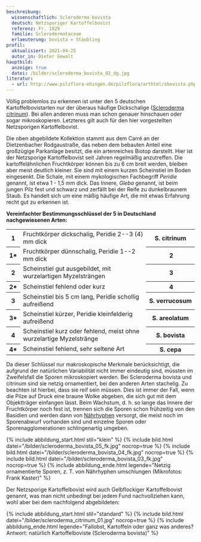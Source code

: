 ```yaml
---
beschreibung:
  wissenschaftlich: Scleroderma bovista
  deutsch: Netzsporiger Kartoffelbovist
  referenz: Fr. 1829
  familie: Sclerodermataceae
  erlaeuterung: bovista = Stäubling
profil:
  aktualisiert: 2021-04-25
  autor_in: Dieter Gewalt
hauptbild:
  anzeige: true
  datei: /bilder/scleroderma_bovista_02_dg.jpg
literatur:
  - url: http://www.pilzflora-ehingen.de/pilzflora/arthtml/sbovista.php
---
```

Völlig  problemlos zu erkennen ist unter den 5 deutschen Kartoffelbovistarten nur der überaus häufige Dickschalige ([Scleroderma citrinum](/pilze/scleroderma-citrinum-dickschaliger-kartoffelbovist)). Bei allen anderen muss man schon genauer hinschauen oder sogar mikroskopieren. Letzteres gilt auch für den hier vorgestellten Netzsporigen Kartoffelbovist.

Die oben abgebildete Kollektion stammt aus dem Carré an der Dietzenbacher Rodgaustraße, das neben dem bebauten Anteil eine großzügige Parkanlage besitzt, die ein artenreiches Biotop darstellt. Hier ist der Netzsporige Kartoffelbovist seit Jahren regelmäßig anzutreffen. Die kartoffelähnlichen Fruchtkörper können bis zu 6 cm breit werden, bleiben aber meist deutlich kleiner.  Sie sind mit einem kurzen Scheinstiel im Boden eingesenkt. Die Schale, mit einem mykologischen Fachbegriff *Peridie* genannt, ist etwa 1 - 1,5 mm dick. Das Innere, *Gleba* genannt, ist beim jungen Pilz fest und schwarz und zerfällt bei der Reife zu dunkelbraunem Staub. Es handelt sich um eine mäßig häufige Art, die mit etwas Erfahrung recht gut zu erkennen ist.

**Vereinfachter Bestimmungsschlüssel der 5 in Deutschland nachgewiesenen Arten:**

<div class="table-responsive">
<table class="table">
<tr>
  <th>1</th>
  <td>Fruchtkörper dickschalig, Peridie 2--3 (4) mm dick</td>
  <th>S. citrinum</th>
</tr>
<tr>
  <th>1*</th>
  <td>Fruchtkörper dünnschalig, Peridie 1--2 mm dick</td>
  <th><i class="fas fa-arrow-right"></i> 2</th>
</tr>
<tr>
  <th>2</th>
  <td>Scheinstiel gut ausgebildet, mit wurzelartigen Myzelsträngen</td>
  <th><i class="fas fa-arrow-right"></i> 3</th>
</tr>
<tr>
  <th>2*</th>
  <td>Scheinstiel fehlend oder kurz</td>
  <th><i class="fas fa-arrow-right"></i> 4</th>
</tr>
<tr>
  <th>3</th>
  <td>Scheinstiel bis 5 cm lang, Peridie schollig aufreißend</td>
  <th>S. verrucosum</th>
</tr>
<tr>
  <th>3*</th>
  <td>Scheinstiel kürzer, Peridie kleinfelderig aufreißend</td>
  <th>S. areolatum</th>
</tr>
<tr>
  <th>4</th>
  <td>Scheinstiel kurz oder fehlend, meist ohne wurzelartige Myzelstränge</td>
  <th>S. bovista</th>
</tr>
<tr>
  <th>4*</th>
  <td>Scheinstiel fehlend, sehr seltene Art</td>
  <th>S. cepa</th>
</tr>
</table>
</div>

Da dieser Schlüssel nur makroskopische Merkmale berücksichtigt, die aufgrund der natürlichen Variabilität nicht immer eindeutig sind, müssten im Zweifelsfall die Sporen mikroskopiert werden. Bei Scleroderma bovista und citrinum sind sie netzig ornamentiert, bei den anderen Arten stachelig. Zu beachten ist hierbei, dass sie reif sein müssen. Dies ist immer der Fall, wenn die Pilze auf Druck eine braune Wolke abgeben, die sich gut mit dem Objektträger einfangen lässt. Beim Wachstum, d. h. so lange das Innere der Fruchtkörper noch fest ist, trennen sich die Sporen schon frühzeitig von den Basidien und werden dann von [Nährhyphen](Hyphen "Glossar") versorgt, die meist noch im Sporenabwurf vorhanden sind und einzelne Sporen oder Sporenagglomerationen schlingenartig umgeben.

{% include abbildung_start.html stil="klein" %}
{% include bild.html datei="/bilder/scleroderma_bovista_05_fk.jpg" nocrop=true %}
{% include bild.html datei="/bilder/scleroderma_bovista_04_fk.jpg" nocrop=true %}
{% include bild.html datei="/bilder/scleroderma_bovista_03_fk.jpg" nocrop=true %}
{% include abbildung_ende.html legende="Netzig ornamentierte Sporen, z. T. von Nährhyphen umschlungen (Mikrofotos: Frank Kaster)" %}

Der Netzsporige Kartoffelbovist wird auch Gelbflockiger Kartoffelbovist genannt, was man nicht unbedingt bei jedem Fund nachvollziehen kann, wohl aber bei dem nachfolgend abgebildeten:

{% include abbildung_start.html stil="standard" %}
{% include bild.html datei="/bilder/scleroderma_citrinum_01.jpg" nocrop=true %}
{% include abbildung_ende.html legende="Fallobst, Kartoffeln oder ganz was anderes?  Antwort: natürlich Kartoffelboviste (Scleroderma bovista)" %}
